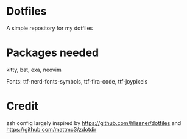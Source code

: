 # Dotfiles
A simple repository for my dotfiles

# Packages needed

kitty, bat, exa, neovim

Fonts: 
ttf-nerd-fonts-symbols, ttf-fira-code, ttf-joypixels

# Credit

zsh config largely inspired by https://github.com/hlissner/dotfiles and https://github.com/mattmc3/zdotdir

